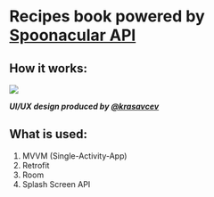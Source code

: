 # Recipes book powered by [Spoonacular API](https://spoonacular.com/food-api)

## How it works:

![](app/src/main/res/drawable/app_demo.gif)

***UI/UX design produced by [@krasavcev](https://github.com/krasavcev)***

## What is used:
1. MVVM (Single-Activity-App)
2. Retrofit
3. Room
4. Splash Screen API
